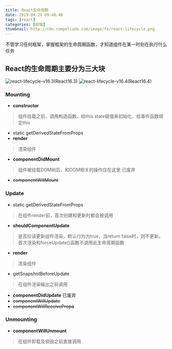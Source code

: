 ```yaml
---
title: React生命周期
date: 2019-04-29 09:48:40
tags: [react]
categories: [前端]
thumbnail: http://cdn.compelcode.com/image/fe/react-lifecycle.png
---
```


不管学习任何框架，掌握框架的生命周期函数，才知道组件在某一时刻在执行什么任务

## React的生命周期主要分为三大块
![react-lifecycle-v16.3](http://cdn.compelcode.com/image/fe/react-lifecycle-v16.3.png)(React16.3)
![react-lifecycle-v16.4](http://cdn.compelcode.com/image/fe/react-lifecycle-v16.4.png)(React16.4)

### Mounting
- **constructor**
> 组件挂载之前，调用构造函数。给this.state赋值来初始化、给事件函数绑定this
- static getDerivedStateFromProps
- **render**
> 渲染组件
- **componentDidMount**
> 组件被挂载DOM树后，和DOM相关的操作应在这里
已废弃
- ~~componentWillMount~~ 

### Update
- static getDerivedStateFromProps
> 在组件render前，首次创建和更新时都会被调用
- **shouldComponentUpdate**
> 是否应该更新组件渲染，默认行为为true，当return false时，则不更新。首次渲染和forceUpdate()函数不调用此生命周期函数
- **render**
> 渲染组件
- getSnapshotBeforeUpdate
> 在组件渲染输出之前调用
- **componentDidUpdate**
已废弃
- ~~componentWillUpdate~~
- ~~componentWillReceivePropa~~

### Unmounting
- **componentWillUnmount**
> 在组件卸载及销毁之前直接调用
